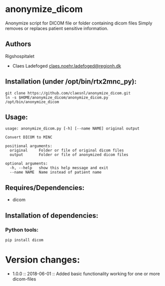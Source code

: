 # anonymize_dicom

Anonymize script for DICOM file or folder containing dicom files
Simply removes or replaces patient sensitive information.

## Authors
Rigshospitalet
  - Claes Ladefoged <claes.noehr.ladefoged@regionh.dk>

## Installation (under /opt/bin/rtx2mnc_py):
```
git clone https://github.com/claesnl/anonymize_dicom.git
ln -s $HOME/anonymize_dicom/anonymize_dicom.py /opt/bin/anonymize_dicom
```

## Usage:
```
usage: anonymize_dicom.py [-h] [--name NAME] original output

Convert DICOM to MINC

positional arguments:
  original     Folder or file of original dicom files
  output       Folder or file of anonymized dicom files

optional arguments:
  -h, --help   show this help message and exit
  --name NAME  Name instead of patient name
```

## Requires/Dependencies:
- dicom

## Installation of dependencies:

### Python tools:
```
pip install dicom
```

# Version changes:
- 1.0.0 :: 2018-06-01 :: Added basic functionality working for one or more dicom-files